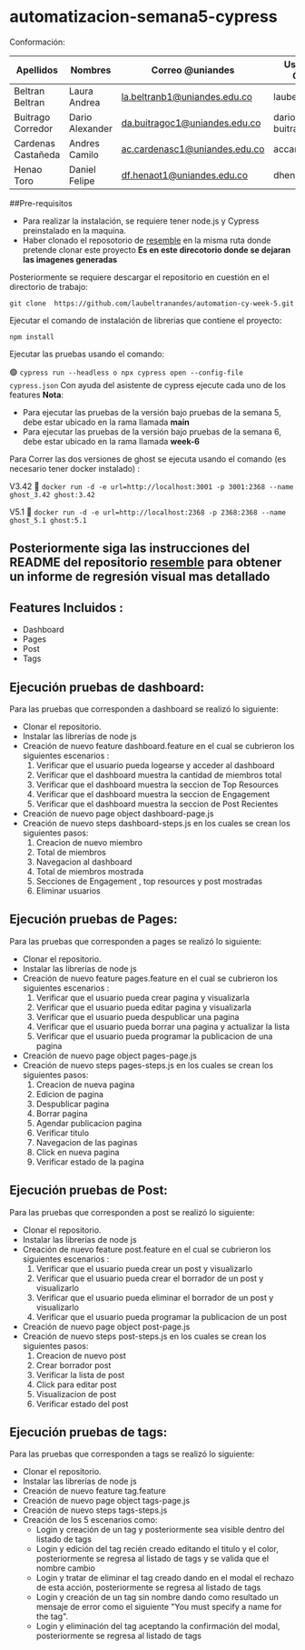 <h1>automatizacion-semana5-cypress</h1>

Conformación:

| Apellidos | Nombres | Correo @uniandes | Usuario de GitHub |
| --------- | ------- | ---------------- | ----------------- |
| Beltran Beltran | Laura Andrea | la.beltranb1@uniandes.edu.co |  laubeltranandes |
| Buitrago Corredor | Dario Alexander | da.buitragoc1@uniandes.edu.co |  dario-buitrago-andes |
| Cardenas Castañeda | Andres Camilo | ac.cardenasc1@uniandes.edu.co | accardenasc1 |
| Henao Toro | Daniel Felipe | df.henaot1@uniandes.edu.co | dhenaotoro |

##Pre-requisitos
- Para realizar la instalación, se requiere tener node.js y Cypress preinstalado en la maquina.
- Haber clonado el reposotorio de [resemble](https://github.com/dario-buitrago-andes/ghost-regresion-resemble) en la misma ruta donde pretende clonar este proyecto **Es en este direcotorio donde se dejaran las imagenes generadas**

Posteriormente se requiere descargar el repositorio en cuestión en el directorio de trabajo: 

`git clone  https://github.com/laubeltranandes/automation-cy-week-5.git`

Ejecutar el comando de instalación de librerias que contiene el proyecto:

`npm install`

Ejecutar las pruebas usando el comando:

🟢 `cypress run --headless o npx cypress open --config-file cypress.json`
Con ayuda del asistente de cypress ejecute cada uno de los features
**Nota**: 
- Para ejecutar las pruebas de la versión bajo pruebas de la semana 5, debe estar ubicado en la rama llamada **main**
- Para ejecutar las pruebas de la versión bajo pruebas de la semana 6, debe estar ubicado en la rama llamada **week-6**

Para Correr las dos versiones de ghost se ejecuta usando el comando (es necesario tener docker instalado) : 

V3.42
🐳 `docker run -d -e url=http://localhost:3001 -p 3001:2368 --name ghost_3.42 ghost:3.42`

V5.1
🐳 `docker run -d -e url=http://localhost:2368 -p 2368:2368 --name ghost_5.1 ghost:5.1`

## Posteriormente siga las instrucciones del README del repositorio [resemble](https://github.com/dario-buitrago-andes/ghost-regresion-resemble) para obtener un informe de regresión visual mas detallado


<H2><b>Features Incluidos : </b></H2>
<ul>
 <li>Dashboard</li>
 <li>Pages</li>
  <li>Post</li>
  <li>Tags</li>
</ul>


<H2><b>Ejecución pruebas de dashboard:</b></H2>
Para las pruebas que corresponden a dashboard se realizó lo siguiente:
<ul>
 <li> Clonar el repositorio. </li>
 <li> Instalar las librerías de node js </li>
 <li> Creación de nuevo feature dashboard.feature en el cual se cubrieron los siguientes escenarios : 
  <ol>
   <li>Verificar que el usuario pueda logearse y acceder al dashboard</li>
   <li>Verificar que el dashboard muestra la cantidad de miembros total</li>
   <li>Verificar que el dashboard muestra la seccion de Top Resources</li>
   <li>Verificar que el dashboard muestra la seccion de Engagement</li>
   <li>Verificar que el dashboard muestra la seccion de Post Recientes</li>
  </ol>
 </li>
 <li> Creación de nuevo page object dashboard-page.js </li>
 <li> Creación de nuevo steps dashboard-steps.js en los cuales se crean los siguientes pasos: 
    <ol>
     <li>Creacion de nuevo miembro</li>
     <li>Total de miembros </li>
     <li>Navegacion al dashboard</li>
     <li>Total de miembros mostrada </li>
     <li>Secciones de Engagement , top resources y post mostradas</li>
     <li>Eliminar usuarios </li>
  </ol>
 </li>
 </ul>

<H2><b>Ejecución pruebas de Pages:</b></H2>
Para las pruebas que corresponden a pages se realizó lo siguiente:
<ul>
 <li> Clonar el repositorio. </li>
 <li> Instalar las librerías de node js </li>
 <li> Creación de nuevo feature pages.feature en el cual se cubrieron los siguientes escenarios : 
  <ol>
   <li>Verificar que el usuario pueda crear pagina y visualizarla</li>
   <li>Verificar que el usuario pueda editar pagina y visualizarla</li>
   <li>Verificar que el usuario pueda despublicar una pagina</li>
   <li>Verificar que el usuario pueda borrar una pagina y actualizar la lista</li>
   <li>Verificar que el usuario pueda programar la publicacion de una pagina</li>
  </ol>
 </li>
 <li> Creación de nuevo page object pages-page.js </li>
 <li> Creación de nuevo steps pages-steps.js en los cuales se crean los siguientes pasos: 
    <ol>
     <li>Creacion de nueva pagina</li>
     <li>Edicion de pagina </li>
     <li>Despublicar pagina</li>
     <li>Borrar pagina</li>
     <li>Agendar publicacion pagina</li>
     <li>Verificar titulo</li>
      <li>Navegacion de las paginas</li>
      <li>Click en nueva pagina</li>
      <li>Verificar estado de la pagina</li>
  </ol>
 </li>
 </ul>

<H2><b>Ejecución pruebas de Post:</b></H2>
Para las pruebas que corresponden a post se realizó lo siguiente:
<ul>
 <li> Clonar el repositorio. </li>
 <li> Instalar las librerías de node js </li>
 <li> Creación de nuevo feature post.feature en el cual se cubrieron los siguientes escenarios : 
  <ol>
   <li>Verificar que el usuario pueda crear un post y visualizarlo</li>
   <li>Verificar que el usuario pueda crear el borrador de un post y visualizarlo</li>
   <li>Verificar que el usuario pueda eliminar el borrador de un post y visualizarlo</li>
   <li>Verificar que el usuario pueda programar la publicacion de un post</li>
  </ol>
 </li>
 <li> Creación de nuevo page object post-page.js </li>
 <li> Creación de nuevo steps post-steps.js en los cuales se crean los siguientes pasos: 
    <ol>
     <li>Creacion de nuevo post </li>
     <li>Crear borrador post </li>
     <li>Verificar la lista de post</li>
     <li>Click para editar post</li>
     <li>Visualizacion de post</li>
      <li>Verificar estado del post</li>
  </ol>
 </li>
 </ul>


<H2><b>Ejecución pruebas de tags:</b></H2>
Para las pruebas que corresponden a tags se realizó lo siguiente:
<ul>
 <li> Clonar el repositorio. </li>
 <li> Instalar las librerías de node js </li>
 <li> Creación de nuevo feature tag.feature </li>
 <li> Creación de nuevo page object tags-page.js </li>
 <li> Creación de nuevo steps tags-steps.js </li>
 <li> Creación de los 5 escenarios como: 
      <ul><li> Login y creación de un tag y posteriormente sea visible dentro del listado de tags </li>
          <li> Login y edición del tag recién creado editando el titulo y el color, posteriormente se regresa al listado de tags y se valida que el nombre cambio </li>
          <li> Login y tratar de eliminar el tag creado dando en el modal el rechazo de esta acción, posteriormente se regresa al listado de tags </li>
          <li> Login y creación de un tag sin nombre dando como resultado un mensaje de error como el siguiente "You must specify a name for the tag". </li>
          <li> Login y eliminación del tag aceptando la confirmación del modal, posteriormente se regresa al listado de tags </li>
      </ul>
  </li>
 </ul>
 
